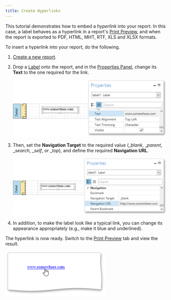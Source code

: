 ```yaml
---
title: Create Hyperlinks
---
```

This tutorial demonstrates how to embed a _hyperlink_ into your report. In this case, a label behaves as a hyperlink in a report's [Print Preview](../../../../../../interface-elements-for-desktop/articles/report-designer/report-designer-for-wpf/document-preview.md),  and when the report is exported to PDF, HTML, MHT, RTF, XLS and XLSX formats.

To insert a hyperlink into your report, do the following.
1. [Create a new report](../../../../../../interface-elements-for-desktop/articles/report-designer/report-designer-for-wpf/creating-reports/basic-operations/create-a-new-report.md).
2. Drop a [Label](../../../../../../interface-elements-for-desktop/articles/report-designer/report-designer-for-wpf/report-elements/report-controls.md) onto the report, and in the [Properties Panel](../../../../../../interface-elements-for-desktop/articles/report-designer/report-designer-for-wpf/interface-elements/properties-panel.md), change its **Text** to the one required for the link.
	
	![EUD_WpfReportDesigner_Hyperlink_1](../../../../../images/Img123683.png)
3. Then, set the **Navigation Target** to the required value (__blank_, __parent_, __search_, __self_, or __top_), and define the required **Navigation URL**.
	
	![EUD_WpfReportDesigner_Hyperlink_2](../../../../../images/Img123684.png)
4. In addition, to make the label look like a typical link, you can change its appearance appropriately (e.g., make it blue and underlined).

The hyperlink is now ready. Switch to the [Print Preview](../../../../../../interface-elements-for-desktop/articles/report-designer/report-designer-for-wpf/document-preview.md) tab and view the result.

![EUD_WpfReportDesigner_Hyperlink_Result](../../../../../images/Img123685.png)